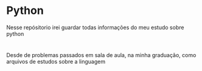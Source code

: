 # Python
 Nesse repósitorio irei guardar todas informações do meu estudo sobre python 
#
 Desde de problemas passados em sala de aula, na minha graduação, como arquivos de estudos sobre a linguagem